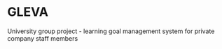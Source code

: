 # GLEVA
University group project - learning goal management system for private company staff members
